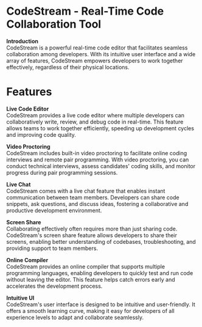 # CodeStream - Real-Time Code Collaboration Tool



**Introduction**  
CodeStream is a powerful real-time code editor that facilitates seamless collaboration among developers. With its intuitive user interface and a wide array of features, CodeStream empowers developers to work together effectively, regardless of their physical locations.

# Features 
**Live Code Editor**  
CodeStream provides a live code editor where multiple developers can collaboratively write, review, and debug code in real-time. This feature allows teams to work together efficiently, speeding up development cycles and improving code quality.

**Video Proctoring**  
CodeStream includes built-in video proctoring to facilitate online coding interviews and remote pair programming. With video proctoring, you can conduct technical interviews, assess candidates' coding skills, and monitor progress during pair programming sessions.

**Live Chat**  
CodeStream comes with a live chat feature that enables instant communication between team members. Developers can share code snippets, ask questions, and discuss ideas, fostering a collaborative and productive development environment.

**Screen Share**  
Collaborating effectively often requires more than just sharing code. CodeStream's screen share feature allows developers to share their screens, enabling better understanding of codebases, troubleshooting, and providing support to team members.

**Online Compiler**  
CodeStream provides an online compiler that supports multiple programming languages, enabling developers to quickly test and run code without leaving the editor. This feature helps catch errors early and accelerates the development process.

**Intuitive UI**  
CodeStream's user interface is designed to be intuitive and user-friendly. It offers a smooth learning curve, making it easy for developers of all experience levels to adapt and collaborate seamlessly.


